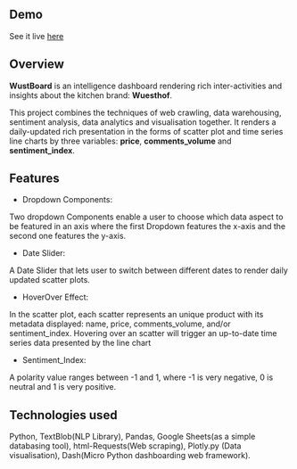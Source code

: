 ## Demo

See it live [here](https://wusthofboard.herokuapp.com/)



## Overview

**WustBoard** is an intelligence dashboard rendering rich inter-activities and insights about the kitchen brand: **Wuesthof**.

This project combines the techniques of web crawling, data warehousing, sentiment analysis, data analytics
and visualisation together.
It renders a daily-updated rich presentation in the forms of scatter plot and
time series line charts by three variables: **price**, **comments_volume** and **sentiment_index**.

## Features

* Dropdown Components:

Two dropdown Components enable a user to choose which data aspect to be featured in an axis where
the first Dropdown features the x-axis and the second one features the y-axis.

* Date Slider:

A Date Slider that lets user to switch between different dates to render daily updated scatter plots.

* HoverOver Effect:

In the scatter plot, each scatter represents an unique product with its metadata displayed: name, price,
comments_volume, and/or sentiment_index. Hovering over an scatter will trigger an up-to-date time series data presented by the line chart

* Sentiment_Index:

A polarity value ranges between -1 and 1, where -1 is very negative, 0 is neutral and 1 is very positive.


## Technologies used

Python, TextBlob(NLP Library), Pandas, Google Sheets(as a simple databasing tool), html-Requests(Web scraping),
Plotly.py (Data visualisation), Dash(Micro Python dashboarding web framework).
